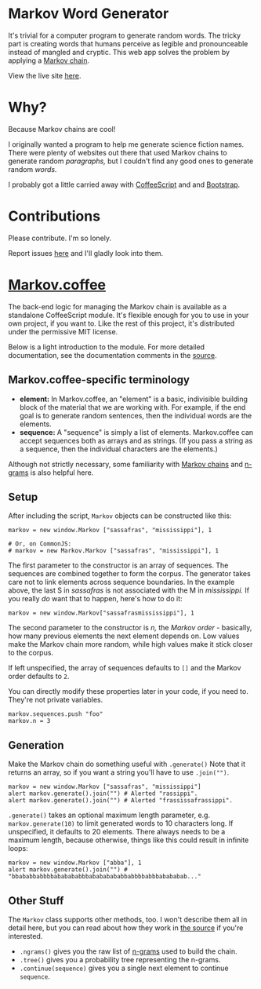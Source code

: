 Markov Word Generator
=====================
It's trivial for a computer program to generate random words.  The tricky part is creating
words that humans perceive as legible and pronounceable instead of
mangled and cryptic.  This web app solves the problem by applying a
[Markov chain](https://en.wikipedia.org/wiki/Markov_chain).

View the live site [here](http://SyntaxColoring.github.io/Markov-Word-Generator).

Why?
====
Because Markov chains are cool!

I originally wanted a program to help me generate science fiction names.
There were plenty of websites out there that used Markov chains to generate
random *paragraphs,* but I couldn't find any good ones to generate random *words.*

I probably got a little carried away with
[CoffeeScript](https://github.com/jashkenas/coffee-script) and
and [Bootstrap](https://github.com/twbs/bootstrap).

Contributions
=============
Please contribute.  I'm so lonely.

Report issues [here](https://github.com/SyntaxColoring/Markov-Word-Generator/issues)
and I'll gladly look into them.

[Markov.coffee](Markov.coffee)
==============================
The back-end logic for managing the Markov chain is available as a standalone
CoffeeScript module.  It's flexible enough for you to use in your own project,
if you want to.  Like the rest of this project, it's distributed under the
permissive MIT license.

Below is a light introduction to the module.  For more detailed documentation,
see the documentation comments in the [source](Markov.coffee).

Markov.coffee-specific terminology
----------------------------------
- **element:** In Markov.coffee, an "element" is a basic, indivisible building block of the
material that we are working with.  For example, if the end goal is to generate
random sentences, then the individual words are the elements.
- **sequence:** A "sequence" is simply a list of elements.  Markov.coffee can accept sequences
both as arrays and as strings.  (If you pass a string as a sequence, then the
individual characters are the elements.)

Although not strictly necessary, some familiarity with
[Markov chains](https://en.wikipedia.org/wiki/Markov_chain) and
[n-grams](https://en.wikipedia.org/wiki/N-gram) is also helpful here.

Setup
-----
After including the script, `Markov` objects can be constructed like this:

    markov = new window.Markov ["sassafras", "mississippi"], 1
	
	# Or, on CommonJS:
	# markov = new Markov.Markov ["sassafras", "mississippi"], 1

The first parameter to the constructor is an array of sequences.  The sequences
are combined together to form the corpus.  The generator takes care not to link
elements across sequence boundaries.  In the example above, the last S in *sassafras*
is not associated with the M in *mississippi.*  If you really *do* want that to happen,
here's how to do it:

	markov = new window.Markov["sassafrasmississippi"], 1

The second parameter to the constructor is *n,* the *Markov order* - basically, how
many previous elements the next element depends on.  Low values make the Markov chain more random, while high values make it stick closer to the corpus.

If left unspecified, the array of sequences defaults to `[]` and the Markov order defaults to `2`.

You can directly modify these properties later in your code, if you need to.  They're not private variables.

	markov.sequences.push "foo"
	markov.n = 3

Generation
----------
Make the Markov chain do something useful with `.generate()`  Note that it returns
an array, so if you want a string you'll have to use `.join("")`.

	markov = new window.Markov ["sassafras", "mississippi"]
	alert markov.generate().join("") # Alerted "rassippi".
	alert markov.generate().join("") # Alerted "frassissafrassippi".

`.generate()` takes an optional maximum length parameter, e.g. `markov.generate(10)` to
limit generated words to 10 characters long.  If unspecified, it defaults to 20 elements.
There always needs to be a maximum length, because otherwise, things like this
could result in infinite loops:

	markov = new window.Markov ["abba"], 1
	alert markov.generate().join("") # "bbababbabbbbababababbbabababababbabbbbabbbabababab..."

Other Stuff
-----------
The `Markov` class supports other methods, too.  I won't describe them all in
detail here, but you can read about how they work in [the source](Markov.coffee)
if you're interested.

- `.ngrams()` gives you the raw list of [n-grams](https://en.wikipedia.org/wiki/N-gram) used to build the chain.
- `.tree()` gives you a probability tree representing the n-grams.
- `.continue(sequence)` gives you a single next element to continue `sequence`.
